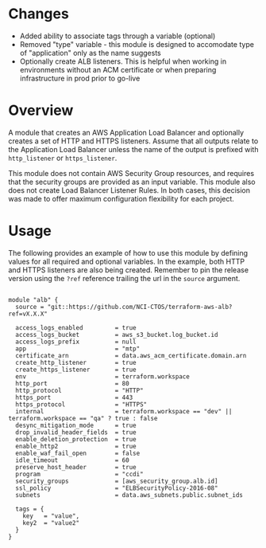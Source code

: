 # Changes

- Added ability to associate tags through a variable (optional)
- Removed "type" variable - this module is designed to accomodate type of "application" only as the name suggests
- Optionally create ALB listeners. This is helpful when working in environments without an ACM certificate or when preparing infrastructure in prod prior to go-live

# Overview
A module that creates an AWS Application Load Balancer and optionally creates a set of HTTP and HTTPS listeners. Assume that all outputs relate to the Application Load Balancer unless the name of the output is prefixed with `http_listener` or `https_listener`.

This module does not contain AWS Security Group resources, and requires that the security groups are provided as an input variable. This module also does not create Load Balancer Listener Rules. In both cases, this decision was made to offer maximum configuration flexibility for each project.

# Usage 
The following provides an example of how to use this module by defining values for all required and optional variables. In the example, both HTTP and HTTPS listeners are also being created. Remember to pin the release version using the `?ref` reference trailing the url in the `source` argument.

<pre><code>
module "alb" {
  source = "git::https://github.com/NCI-CTOS/terraform-aws-alb?ref=vX.X.X"

  access_logs_enabled         = true
  access_logs_bucket          = aws_s3_bucket.log_bucket.id
  access_logs_prefix          = null
  app                         = "mtp"
  certificate_arn             = data.aws_acm_certificate.domain.arn
  create_http_listener        = true
  create_https_listener       = true
  env                         = terraform.workspace
  http_port                   = 80 
  http_protocol               = "HTTP"
  https_port                  = 443
  https_protocol              = "HTTPS"
  internal                    = terraform.workspace == "dev" || terraform.workspace == "qa" ? true : false
  desync_mitigation_mode      = true
  drop_invalid_header_fields  = true 
  enable_deletion_protection  = true 
  enable_http2                = true 
  enable_waf_fail_open        = false
  idle_timeout                = 60
  preserve_host_header        = true
  program                     = "ccdi"
  security_groups             = [aws_security_group.alb.id]
  ssl_policy                  = "ELBSecurityPolicy-2016-08"
  subnets                     = data.aws_subnets.public.subnet_ids

  tags = {
    key   = "value",
    key2  = "value2"
  }
}
</code></pre>

<!-- BEGIN_TF_DOCS -->
<!-- END_TF_DOCS -->
